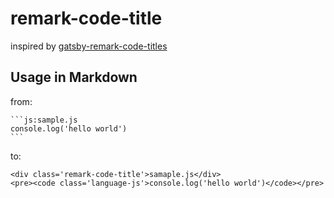 # remark-code-title

inspired by [gatsby-remark-code-titles](https://github.com/DSchau/gatsby-remark-code-titles)

## Usage in Markdown

from:

~~~
```js:sample.js
console.log('hello world')
```
~~~

to:

```
<div class='remark-code-title'>samaple.js</div>
<pre><code class='language-js'>console.log('hello world')</code></pre>
```
